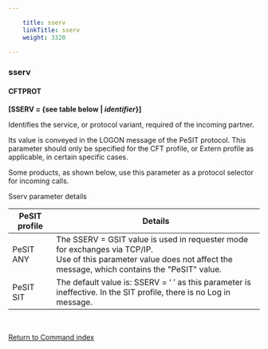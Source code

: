 ```yaml
---

    title: sserv
    linkTitle: sserv
    weight: 3320

---
```

### **<span id="sserv"></span><span style="font-weight: bold;">****sserv****</span>**

#### **CFTPROT**

**\[SSERV = {see table below | *identifier*}\]**

Identifies the service, or protocol
variant, required of the incoming partner.

Its value is conveyed in the LOGON message of the PeSIT protocol. This
parameter should only be specified for the CFT profile, or Extern profile
as applicable, in certain specific cases.

Some products, as shown below, use this parameter as a protocol selector
for incoming calls.

<span id="sserv_parameter_details"></span>Sserv parameter details


| PeSIT profile  | Details  |
| --- | --- |
| PeSIT ANY  | The SSERV = GSIT value is used in requester mode for exchanges via TCP/IP.<br /> Use of this parameter value does not affect the message, which contains the "PeSIT" value.  |
| PeSIT SIT | The default value is: SSERV = ‘ ’ as this parameter is ineffective. In the SIT profile, there is no Log in message. |


 

[Return to Command index](../../)

 
